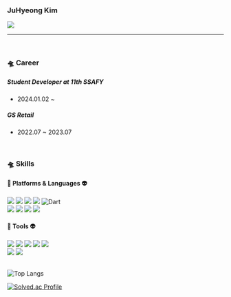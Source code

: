 ### JuHyeong Kim
<img src="https://img.shields.io/badge/kkjjhh9705@gmail.com-EA4335?style=flat-square&logo=Gmail&logoColor=white"/>

<hr>
<br>

### 🛸 Career
##### Student Developer at 11th SSAFY<br>
- 2024.01.02 ~

##### GS Retail
- 2022.07 ~ 2023.07

<br>

### 🛸 Skills
#### 👾 Platforms & Languages 👽
<img src="https://img.shields.io/badge/Java-007396?style=for-the-badge&logo=Java&logoColor=white"> <img src="https://img.shields.io/badge/HTML5-E34F26?style=for-the-badge&logo=HTML5&logoColor=white"> <img src="https://img.shields.io/badge/CSS3-1572B6?style=for-the-badge&logo=CSS3&logoColor=white"> <img src="https://img.shields.io/badge/JavaScript-F7DF1E?style=for-the-badge&logo=JavaScript&logoColor=white">  ![Dart](https://img.shields.io/badge/Dart-0175C2.svg?&style=for-the-badge&logo=Dart&logoColor=white) <br><img src="https://img.shields.io/badge/spring-6DB33F?style=for-the-badge&logo=spring&logoColor=white"> <img src="https://img.shields.io/badge/springboot-6DB33F?style=for-the-badge&logo=springboot&logoColor=white">  <img src="https://img.shields.io/badge/vue.js-4FC08D?style=for-the-badge&logo=vue.js&logoColor=white">  <img src="https://img.shields.io/badge/Markdown-000000?style=for-the-badge&logo=Markdown&logoColor=white">

#### 👾 Tools 👽
<img src="https://img.shields.io/badge/Eclipse IDE-2C2255?style=for-the-badge&logo=Eclipse IDE&logoColor=white"> <img src="https://img.shields.io/badge/intellij idea-000000?style=for-the-badge&logo=intellij idea&logoColor=white"> <img src="https://img.shields.io/badge/Visual Studio Code-007ACC?style=for-the-badge&logo=Visual Studio Code&logoColor=white"> <img src="https://img.shields.io/badge/Postman-FF6C37?style=for-the-badge&logo=Postman&logoColor=white"> <img src="https://img.shields.io/badge/mysql-4479A1?style=for-the-badge&logo=mysql&logoColor=white"> <br> <img src="https://img.shields.io/badge/figma-%23F24E1E.svg?style=for-the-badge&logo=figma&logoColor=white">
<img src="https://img.shields.io/badge/github-181717?style=for-the-badge&logo=github&logoColor=white"> 
<br><br>

![Top Langs](https://github-readme-stats.vercel.app/api/top-langs/?username=j00boy&layout=compact&theme=dracula)

[![Solved.ac Profile](http://mazassumnida.wtf/api/v2/generate_badge?boj=kkjjhh96)](https://solved.ac/kkjjhh96/)
